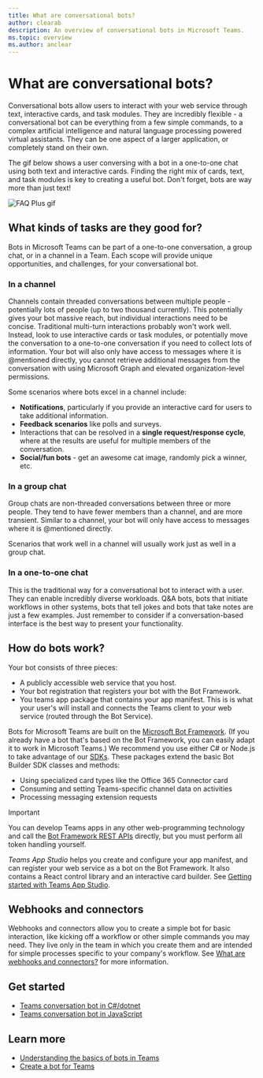 ```yaml
---
title: What are conversational bots?
author: clearab
description: An overview of conversational bots in Microsoft Teams.
ms.topic: overview
ms.author: anclear
---
```

# What are conversational bots?

Conversational bots allow users to interact with your web service through text, interactive cards, and task modules. They are incredibly flexible - a conversational bot can be everything from a few simple commands, to a complex artificial intelligence and natural language processing powered virtual assistants. They can be one aspect of a larger application, or completely stand on their own.

The gif below shows a user conversing with a bot in a one-to-one chat using both text and interactive cards. Finding the right mix of cards, text, and task modules is key to creating a useful bot. Don't forget, bots are way more than just text!

![FAQ Plus gif](~/assets/images/FAQPlusEndUser.gif)

## What kinds of tasks are they good for?

Bots in Microsoft Teams can be part of a one-to-one conversation, a group chat, or in a channel in a Team. Each scope will provide unique opportunities, and challenges, for your conversational bot.

### In a channel

Channels contain threaded conversations between multiple people - potentially lots of people (up to two thousand currently). This potentially gives your bot massive reach, but individual interactions need to be concise. Traditional multi-turn interactions probably won't work well. Instead, look to use interactive cards or task modules, or potentially move the conversation to a one-to-one conversation if you need to collect lots of information. Your bot will also only have access to messages where it is @mentioned directly, you cannot retrieve additional messages from the conversation with using Microsoft Graph and elevated organization-level permissions.

Some scenarios where bots excel in a channel include:

* **Notifications**, particularly if you provide an interactive card for users to take additional information.
* **Feedback scenarios** like polls and surveys.
* Interactions that can be resolved in a **single request/response cycle**, where at the results are useful for multiple members of the conversation.
* **Social/fun bots** - get an awesome cat image, randomly pick a winner, etc.

### In a group chat

Group chats are non-threaded conversations between three or more people. They tend to have fewer members than a channel, and are more transient. Similar to a channel, your bot will only have access to messages where it is @mentioned directly.

Scenarios that work well in a channel will usually work just as well in a group chat.

### In a one-to-one chat

This is the traditional way for a conversational bot to interact with a user. They can enable incredibly diverse workloads. Q&A bots, bots that initiate workflows in other systems, bots that tell jokes and bots that take notes are just a few examples. Just remember to consider if a conversation-based interface is the best way to present your functionality.

## How do bots work?

Your bot consists of three pieces:

* A publicly accessible web service that you host.
* Your bot registration that registers your bot with the Bot Framework.
* You teams app package that contains your app manifest. This is is what your user's will install and connects the Teams client to your web service (routed through the Bot Service).

Bots for Microsoft Teams are built on the [Microsoft Bot Framework](https://dev.botframework.com/). (If you already have a bot that's based on the Bot Framework, you can easily adapt it to work in Microsoft Teams.) We recommend you use either C# or Node.js to take advantage of our [SDKs](/microsoftteams/platform/#pivot=sdk-tools). These packages extend the basic Bot Builder SDK classes and methods:

* Using specialized card types like the Office 365 Connector card
* Consuming and setting Teams-specific channel data on activities
* Processing messaging extension requests

> [!IMPORTANT]
> You can develop Teams apps in any other web-programming technology and call the [Bot Framework REST APIs](/bot-framework/rest-api/bot-framework-rest-overview) directly, but you must perform all token handling yourself.

*Teams App Studio* helps you create and configure your app manifest, and can register your web service as a bot on the Bot Framework. It also contains a React control library and an interactive card builder. See [Getting started with Teams App Studio](~/concepts/build-and-test/app-studio-overview.md).

## Webhooks and connectors

Webhooks and connectors allow you to create a simple bot for basic interaction, like kicking off a workflow or other simple commands you may need. They live only in the team in which you create them and are intended for simple processes specific to your company's workflow. See [What are webhooks and connectors?](~/webhooks-and-connectors/what-are-webhooks-and-connectors.md) for more information.

## Get started

* [Teams conversation bot in C#/dotnet](https://github.com/microsoft/BotBuilder-Samples/tree/master/samples/csharp_dotnetcore/57.teams-conversation-bot)
* [Teams conversation bot in JavaScript](https://github.com/microsoft/BotBuilder-Samples/tree/master/samples/javascript_nodejs/50.teams-conversation-bot)

## Learn more

* [Understanding the basics of bots in Teams](~/bots/bot-basics.md)
* [Create a bot for Teams](~/bots/how-to/create-a-bot-for-teams.md)
